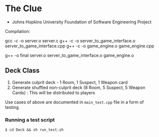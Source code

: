 # The Clue
- Johns Hopkins University Foundation of Software Engineering Project

Compilation:

gcc -c -o server.o server.c
g++ -c -o server_to_game_interface.o server_to_game_interface.cpp
g++ -c -o game_engine.o game_engine.cpp

g++ -o final server.o server_to_game_interface.o game_engine.o


## Deck Class
1) Generate culprit deck - 1 Room, 1 Suspect, 1 Weapon card
2) Generate shuffled non-culprit deck (8 Room, 5 Suspect, 5 Weapon Cards) : This will be distributed to players

Use cases of above are documented in `main_test.cpp` file in a form of testing.

### Running a test script
```
$ cd Deck && sh run_test.sh
```




